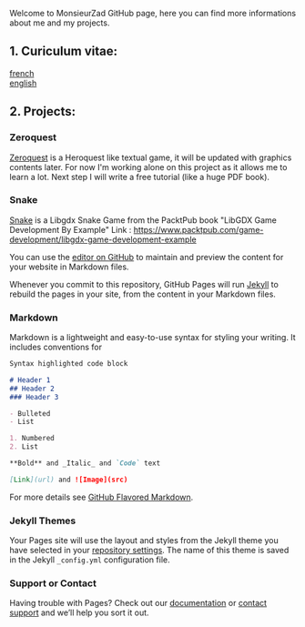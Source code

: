 <link rel="stylesheet" href="../font-awesome/css/font-awesome.min.css">
<link rel="stylesheet" href="../UI-Flag-master/flag.css">

Welcome to MonsieurZad GitHub page, here you can find more informations about me and my projects.

## 1. Curiculum vitae: 

[french](../resume_fr.html) [<i class="flag france"></i>](../resume_fr.html)
<br />
[english](../resume_en.html) [<i class="flag united kingdom"></i>](../resume_en.html)

## 2. Projects:

### Zeroquest
[Zeroquest](https://github.com/MonsieurZad/Zeroquest) is a
Heroquest like textual game, it will be updated with graphics contents later.
For now I'm working alone on this project as it allows me to learn a lot. 
Next step I will write a free tutorial (like a huge PDF book).<br />

### Snake
[Snake](https://github.com/MonsieurZad/Snake) is a Libgdx Snake Game from the PacktPub book "LibGDX Game Development By Example"
Link : https://www.packtpub.com/game-development/libgdx-game-development-example


You can use the [editor on GitHub](https://github.com/MonsieurZad/MonsieurZad.github.io/edit/master/index.md) to maintain and preview the content for your website in Markdown files.

Whenever you commit to this repository, GitHub Pages will run [Jekyll](https://jekyllrb.com/) to rebuild the pages in your site, from the content in your Markdown files.

### Markdown

Markdown is a lightweight and easy-to-use syntax for styling your writing. It includes conventions for

```markdown
Syntax highlighted code block

# Header 1
## Header 2
### Header 3

- Bulleted
- List

1. Numbered
2. List

**Bold** and _Italic_ and `Code` text

[Link](url) and ![Image](src)
```

For more details see [GitHub Flavored Markdown](https://guides.github.com/features/mastering-markdown/).

### Jekyll Themes

Your Pages site will use the layout and styles from the Jekyll theme you have selected in your [repository settings](https://github.com/MonsieurZad/MonsieurZad.github.io/settings). The name of this theme is saved in the Jekyll `_config.yml` configuration file.

### Support or Contact

Having trouble with Pages? Check out our [documentation](https://help.github.com/categories/github-pages-basics/) or [contact support](https://github.com/contact) and we’ll help you sort it out.

